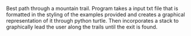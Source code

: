 Best path through a mountain trail. Program takes a input txt file that is formatted in the styling of the examples provided and creates a graphical representation of it through python turtle. Then incorporates a stack to graphically lead the user along the trails until the exit is found.
